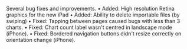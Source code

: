 Several bug fixes and improvements.
• Added: High resolution Retina graphics for the new iPad
• Added: Ability to delete importable files (by swiping)
• Fixed: Tapping between pages caused bugs with less than 3 charts.
• Fixed: Chart count label wasn't centred in landscape mode (iPhone).
• Fixed: Bordered navigation buttons didn't resize correctly on orientation change (iPhone).
